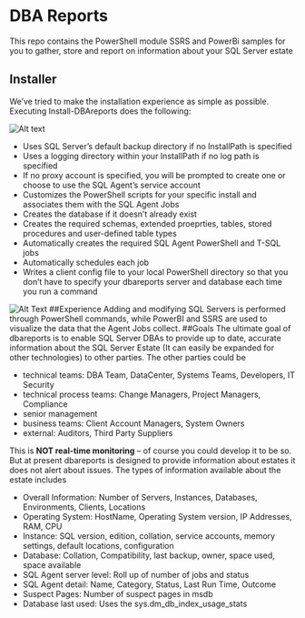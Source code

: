 # DBA Reports
This repo contains the PowerShell module SSRS and PowerBi samples for you to gather, store and report on information about your SQL Server estate

## Installer
We’ve tried to make the installation experience as simple as possible. Executing Install-DBAreports does the following:

![Alt text](https://dbareports.io/wp-content/uploads/2016/07/installer.png "Installer")

* Uses SQL Server’s default backup directory if no InstallPath is specified
* Uses a logging directory within your InstallPath if no log path is specified
* If no proxy account is specified, you will be prompted to create one or choose to use the SQL Agent’s service account
* Customizes the PowerShell scripts for your specific install and associates them with the SQL Agent Jobs
* Creates the database if it doesn’t already exist
* Creates the required schemas, extended proeprties, tables, stored procedures and user-defined table types
* Automatically creates the required SQL Agent PowerShell and T-SQL jobs
* Automatically schedules each job
* Writes a client config file to your local PowerShell directory so that you don’t have to specify your dbareports server and database each time you run a command

![Alt Text](https://dbareports.io/wp-content/uploads/2016/07/jobs.png "Agents")
##Experience
Adding and modifying SQL Servers is performed through PowerShell commands, while PowerBI and SSRS are used to visualize the data that the Agent Jobs collect.
##Goals
The ultimate goal of dbareports is to enable SQL Server DBAs to provide up to date, accurate information about the SQL Server Estate (It can easily be expanded for other technologies) to other parties.
The other parties could be
* technical teams: DBA Team, DataCenter, Systems Teams, Developers, IT Security
* technical process teams: Change Managers, Project Managers, Compliance
* senior management
* business teams: Client Account Managers, System Owners
* external: Auditors, Third Party Suppliers

This is **NOT real-time monitoring** – of course you could develop it to be so. But at present dbareports is designed to provide information about estates it does not alert about issues.
The types of information available about the estate includes
* Overall Information: Number of Servers, Instances, Databases, Environments, Clients, Locations
* Operating System: HostName, Operating System version, IP Addresses, RAM, CPU
* Instance: SQL version, edition, collation, service accounts, memory settings, default locations, configuration
* Database: Collation, Compatibility, last backup, owner, space used, space available
* SQL Agent server level: Roll up of number of jobs and status
* SQL Agent detail: Name, Category, Status, Last Run Time, Outcome
* Suspect Pages: Number of suspect pages in msdb
* Database last used: Uses the sys.dm_db_index_usage_stats
